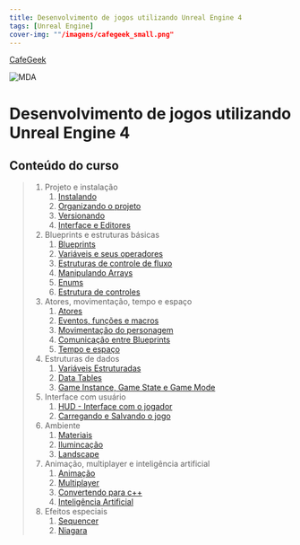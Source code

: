 ```yaml
---
title: Desenvolvimento de jogos utilizando Unreal Engine 4
tags: [Unreal Engine]
cover-img: ""/imagens/cafegeek_small.png"
---
```


[CafeGeek](https://myerco.github.io/unreal-engine)

![MDA](https://myerco.github.io/unreal-engine/imagens/cafegeek_small.png)
# Desenvolvimento de jogos utilizando Unreal Engine 4

## Conteúdo do curso
<a name="1"></a>
> 1. Projeto e instalação
>    1. [Instalando](https://myerco.github.io/unreal-engine/modulo1/instalando.html)
>    1. [Organizando o projeto](https://myerco.github.io/unreal-engine/modulo1/organizando.html)
>    1. [Versionando](https://myerco.github.io/unreal-engine/modulo1/github.html)
>    1. [Interface e Editores](modulo1/interface.html)  
>1. Blueprints e estruturas básicas
>    1. [Blueprints](https://myerco.github.io/unreal-engine/modulo1/blueprint.html)
>    1. [Variáveis e seus operadores](https://myerco.github.io/unreal-engine/modulo1/variaveis.html)  
>    1. [Estruturas de controle de fluxo](https://myerco.github.io/unreal-engine/modulo1/estruturascontrole.html)
>    1. [Manipulando Arrays](https://myerco.github.io/unreal-engine/modulo1/array.html)  
>    1. [Enums](https://myerco.github.io/unreal-engine/modulo1/enum.html)    
>    1. [Estrutura de controles](https://myerco.github.io/unreal-engine/modulo1/controles.html)
>1. Atores, movimentação, tempo e espaço
>    1. [Atores](https://myerco.github.io/unreal-engine/modulo1/atores.html)
>    1. [Eventos, funções e macros](https://myerco.github.io/unreal-engine/modulo1/eventos_funcoes.html)  
>    1. [Movimentação do personagem](https://myerco.github.io/unreal-engine/modulo1/movimentacao.html)    
>    1. [Comunicação entre Blueprints](https://myerco.github.io/unreal-engine/modulo1/comunicacao.html)    
>    1. [Tempo e espaço](https://myerco.github.io/unreal-engine/modulo1/tempo_espaco.html)  
>1. Estruturas de dados
>    1. [Variáveis Estruturadas](https://myerco.github.io/unreal-engine/modulo1/estruturas.html)  
>    1. [Data Tables](https://myerco.github.io/unreal-engine/modulo1/datatables.html)
>    1. [Game Instance, Game State e Game Mode](https://myerco.github.io/unreal-engine/modulo1/estruturasdados.html)
>1. Interface com usuário
>    1. [HUD - Interface com o jogador](https://myerco.github.io/unreal-engine/modulo1/hud.html)
>    1. [Carregando e Salvando o jogo](https://myerco.github.io/unreal-engine/modulo1/salvando.html)
>1. Ambiente
>    1. [Materiais](https://myerco.github.io/unreal-engine/materiais.html)
>    1. [Ilumincação](https://myerco.github.io/unreal-engine/iluminacao.html)
>    1. [Landscape](https://myerco.github.io/unreal-engine/Landscape.html)  
>1. Animação, multiplayer e inteligência artificial
>    1. [Animação](https://myerco.github.io/unreal-engine/modulo1/animacao.html)
>    1. [Multiplayer](https://myerco.github.io/unreal-engine/modulo1/multiplayer.html)
>    1. [Convertendo para c++](https://myerco.github.io/unreal-engine/modulo1/convertendo.html)
>    1. [Inteligência Artificial](https://myerco.github.io/unreal-engine/modulo1/inteligenciaartificial.html)
>1. Efeitos especiais
>    1. [Sequencer](https://myerco.github.io/unreal-engine/sequencer.html)
>    1. [Niagara](https://myerco.github.io/unreal-engine/modulo1/niagara.html)
